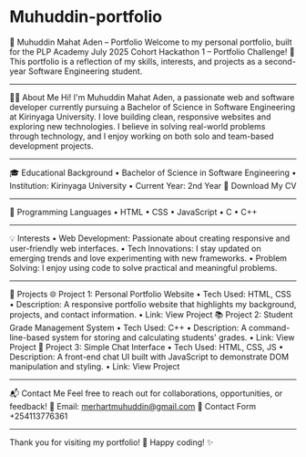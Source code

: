 # Muhuddin-portfolio
💼 Muhuddin Mahat Aden – Portfolio
Welcome to my personal portfolio, built for the PLP Academy July 2025 Cohort Hackathon 1 – Portfolio Challenge! 🚀
This portfolio is a reflection of my skills, interests, and projects as a second-year Software Engineering student.
________________________________________
👨‍💻 About Me
Hi! I'm Muhuddin Mahat Aden, a passionate web and software developer currently pursuing a Bachelor of Science in Software Engineering at Kirinyaga University.
I love building clean, responsive websites and exploring new technologies. I believe in solving real-world problems through technology, and I enjoy working on both solo and team-based development projects.
________________________________________
🎓 Educational Background
•	Bachelor of Science in Software Engineering
•	Institution: Kirinyaga University
•	Current Year: 2nd Year
📄 Download My CV
________________________________________
🔧 Programming Languages
•	HTML
•	CSS
•	JavaScript
•	C
•	C++
________________________________________
💡 Interests
•	Web Development: Passionate about creating responsive and user-friendly web interfaces.
•	Tech Innovations: I stay updated on emerging trends and love experimenting with new frameworks.
•	Problem Solving: I enjoy using code to solve practical and meaningful problems.
________________________________________
🚀 Projects
🌐 Project 1: Personal Portfolio Website
•	Tech Used: HTML, CSS
•	Description: A responsive portfolio website that highlights my background, projects, and contact information.
•	Link: View Project
📚 Project 2: Student Grade Management System
•	Tech Used: C++
•	Description: A command-line-based system for storing and calculating students' grades.
•	Link: View Project
💬 Project 3: Simple Chat Interface
•	Tech Used: HTML, CSS, JS
•	Description: A front-end chat UI built with JavaScript to demonstrate DOM manipulation and styling.
•	Link: View Project
________________________________________
📬 Contact Me
Feel free to reach out for collaborations, opportunities, or feedback!
📧 Email: merhartmuhuddin@gmail.com
📩 Contact Form +254113776361
________________________________________

Thank you for visiting my portfolio! 🙌
Happy coding! ✨


